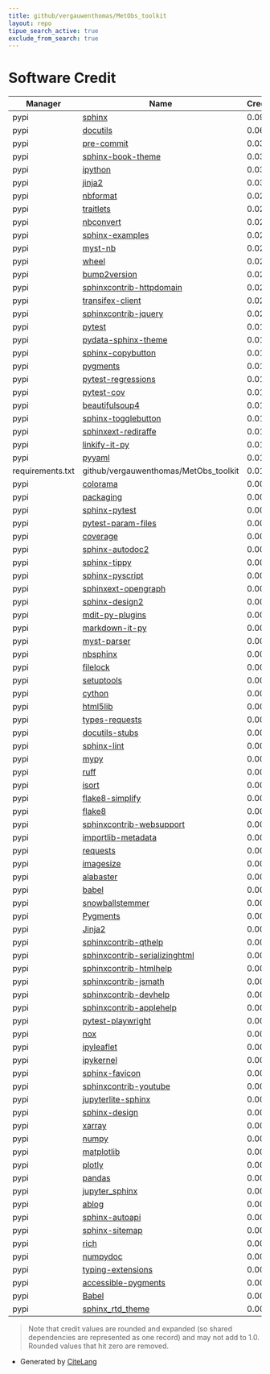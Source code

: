 ```yaml
---
title: github/vergauwenthomas/MetObs_toolkit
layout: repo
tipue_search_active: true
exclude_from_search: true
---
```

# Software Credit

|Manager|Name|Credit|
|-------|----|------|
|pypi|[sphinx](https://www.sphinx-doc.org/)|0.09|
|pypi|[docutils](https://pypi.org/project/docutils)|0.066|
|pypi|[pre-commit](https://pypi.org/project/pre-commit)|0.037|
|pypi|[sphinx-book-theme](https://pypi.org/project/sphinx-book-theme)|0.033|
|pypi|[ipython](https://pypi.org/project/ipython)|0.033|
|pypi|[jinja2](https://pypi.org/project/jinja2)|0.033|
|pypi|[nbformat](https://pypi.org/project/nbformat)|0.027|
|pypi|[traitlets](https://pypi.org/project/traitlets)|0.027|
|pypi|[nbconvert](https://pypi.org/project/nbconvert)|0.027|
|pypi|[sphinx-examples](https://pypi.org/project/sphinx-examples)|0.027|
|pypi|[myst-nb](https://pypi.org/project/myst-nb)|0.027|
|pypi|[wheel](https://pypi.org/project/wheel)|0.023|
|pypi|[bump2version](https://pypi.org/project/bump2version)|0.023|
|pypi|[sphinxcontrib-httpdomain](https://pypi.org/project/sphinxcontrib-httpdomain)|0.023|
|pypi|[transifex-client](https://pypi.org/project/transifex-client)|0.023|
|pypi|[sphinxcontrib-jquery](https://pypi.org/project/sphinxcontrib-jquery)|0.023|
|pypi|[pytest](https://pypi.org/project/pytest)|0.015|
|pypi|[pydata-sphinx-theme](https://pydata-sphinx-theme.readthedocs.io/en/latest/)|0.012|
|pypi|[sphinx-copybutton](https://github.com/executablebooks/sphinx-copybutton)|0.012|
|pypi|[pygments](https://pypi.org/project/pygments)|0.01|
|pypi|[pytest-regressions](https://pypi.org/project/pytest-regressions)|0.01|
|pypi|[pytest-cov](https://pypi.org/project/pytest-cov)|0.01|
|pypi|[beautifulsoup4](https://pypi.org/project/beautifulsoup4)|0.01|
|pypi|[sphinx-togglebutton](https://pypi.org/project/sphinx-togglebutton)|0.01|
|pypi|[sphinxext-rediraffe](https://pypi.org/project/sphinxext-rediraffe)|0.01|
|pypi|[linkify-it-py](https://pypi.org/project/linkify-it-py)|0.01|
|pypi|[pyyaml](https://pypi.org/project/pyyaml)|0.01|
|requirements.txt|github/vergauwenthomas/MetObs_toolkit|0.01|
|pypi|[colorama](https://pypi.org/project/colorama)|0.009|
|pypi|[packaging](https://pypi.org/project/packaging)|0.009|
|pypi|[sphinx-pytest](https://pypi.org/project/sphinx-pytest)|0.006|
|pypi|[pytest-param-files](https://pypi.org/project/pytest-param-files)|0.006|
|pypi|[coverage](https://pypi.org/project/coverage)|0.006|
|pypi|[sphinx-autodoc2](https://pypi.org/project/sphinx-autodoc2)|0.006|
|pypi|[sphinx-tippy](https://pypi.org/project/sphinx-tippy)|0.006|
|pypi|[sphinx-pyscript](https://pypi.org/project/sphinx-pyscript)|0.006|
|pypi|[sphinxext-opengraph](https://pypi.org/project/sphinxext-opengraph)|0.006|
|pypi|[sphinx-design2](https://pypi.org/project/sphinx-design2)|0.006|
|pypi|[mdit-py-plugins](https://pypi.org/project/mdit-py-plugins)|0.006|
|pypi|[markdown-it-py](https://pypi.org/project/markdown-it-py)|0.006|
|pypi|[myst-parser](https://github.com/executablebooks/MyST-Parser)|0.006|
|pypi|[nbsphinx](https://nbsphinx.readthedocs.io/)|0.006|
|pypi|[filelock](https://github.com/tox-dev/py-filelock)|0.005|
|pypi|[setuptools](https://github.com/pypa/setuptools)|0.005|
|pypi|[cython](https://pypi.org/project/cython)|0.005|
|pypi|[html5lib](https://pypi.org/project/html5lib)|0.005|
|pypi|[types-requests](https://pypi.org/project/types-requests)|0.005|
|pypi|[docutils-stubs](https://pypi.org/project/docutils-stubs)|0.005|
|pypi|[sphinx-lint](https://pypi.org/project/sphinx-lint)|0.005|
|pypi|[mypy](https://pypi.org/project/mypy)|0.005|
|pypi|[ruff](https://pypi.org/project/ruff)|0.005|
|pypi|[isort](https://pypi.org/project/isort)|0.005|
|pypi|[flake8-simplify](https://pypi.org/project/flake8-simplify)|0.005|
|pypi|[flake8](https://pypi.org/project/flake8)|0.005|
|pypi|[sphinxcontrib-websupport](https://pypi.org/project/sphinxcontrib-websupport)|0.005|
|pypi|[importlib-metadata](https://pypi.org/project/importlib-metadata)|0.005|
|pypi|[requests](https://pypi.org/project/requests)|0.005|
|pypi|[imagesize](https://pypi.org/project/imagesize)|0.005|
|pypi|[alabaster](https://pypi.org/project/alabaster)|0.005|
|pypi|[babel](https://pypi.org/project/babel)|0.005|
|pypi|[snowballstemmer](https://pypi.org/project/snowballstemmer)|0.005|
|pypi|[Pygments](https://pypi.org/project/Pygments)|0.005|
|pypi|[Jinja2](https://pypi.org/project/Jinja2)|0.005|
|pypi|[sphinxcontrib-qthelp](https://pypi.org/project/sphinxcontrib-qthelp)|0.005|
|pypi|[sphinxcontrib-serializinghtml](https://pypi.org/project/sphinxcontrib-serializinghtml)|0.005|
|pypi|[sphinxcontrib-htmlhelp](https://pypi.org/project/sphinxcontrib-htmlhelp)|0.005|
|pypi|[sphinxcontrib-jsmath](https://pypi.org/project/sphinxcontrib-jsmath)|0.005|
|pypi|[sphinxcontrib-devhelp](https://pypi.org/project/sphinxcontrib-devhelp)|0.005|
|pypi|[sphinxcontrib-applehelp](https://pypi.org/project/sphinxcontrib-applehelp)|0.005|
|pypi|[pytest-playwright](https://pypi.org/project/pytest-playwright)|0.004|
|pypi|[nox](https://pypi.org/project/nox)|0.004|
|pypi|[ipyleaflet](https://pypi.org/project/ipyleaflet)|0.004|
|pypi|[ipykernel](https://pypi.org/project/ipykernel)|0.004|
|pypi|[sphinx-favicon](https://pypi.org/project/sphinx-favicon)|0.004|
|pypi|[sphinxcontrib-youtube](https://pypi.org/project/sphinxcontrib-youtube)|0.004|
|pypi|[jupyterlite-sphinx](https://pypi.org/project/jupyterlite-sphinx)|0.004|
|pypi|[sphinx-design](https://pypi.org/project/sphinx-design)|0.004|
|pypi|[xarray](https://pypi.org/project/xarray)|0.004|
|pypi|[numpy](https://pypi.org/project/numpy)|0.004|
|pypi|[matplotlib](https://pypi.org/project/matplotlib)|0.004|
|pypi|[plotly](https://pypi.org/project/plotly)|0.004|
|pypi|[pandas](https://pypi.org/project/pandas)|0.004|
|pypi|[jupyter_sphinx](https://pypi.org/project/jupyter_sphinx)|0.004|
|pypi|[ablog](https://pypi.org/project/ablog)|0.004|
|pypi|[sphinx-autoapi](https://pypi.org/project/sphinx-autoapi)|0.004|
|pypi|[sphinx-sitemap](https://pypi.org/project/sphinx-sitemap)|0.004|
|pypi|[rich](https://pypi.org/project/rich)|0.004|
|pypi|[numpydoc](https://pypi.org/project/numpydoc)|0.004|
|pypi|[typing-extensions](https://pypi.org/project/typing-extensions)|0.004|
|pypi|[accessible-pygments](https://pypi.org/project/accessible-pygments)|0.004|
|pypi|[Babel](https://pypi.org/project/Babel)|0.004|
|pypi|[sphinx_rtd_theme](https://github.com/readthedocs/sphinx_rtd_theme)|0.002|


> Note that credit values are rounded and expanded (so shared dependencies are represented as one record) and may not add to 1.0. Rounded values that hit zero are removed.


- Generated by [CiteLang](https://github.com/vsoch/citelang)
